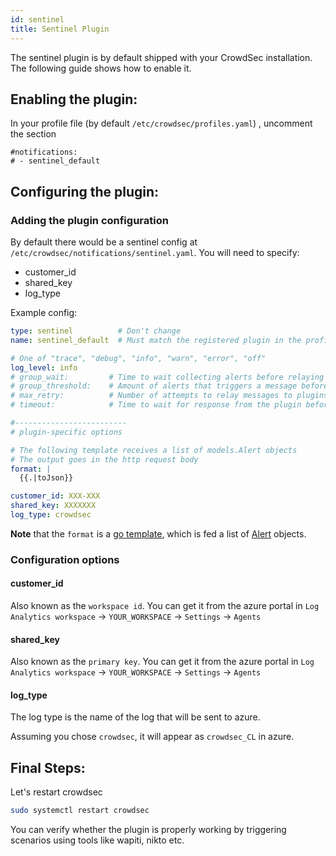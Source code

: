 ```yaml
---
id: sentinel
title: Sentinel Plugin
---
```


The sentinel plugin is by default shipped with your CrowdSec installation. The following guide shows how to enable it.

## Enabling the plugin:

In your profile file (by default `/etc/crowdsec/profiles.yaml`) , uncomment the section
```
#notifications:
# - sentinel_default 
```

## Configuring the plugin: 

### Adding the plugin configuration 

By default there would be a sentinel config at `/etc/crowdsec/notifications/sentinel.yaml`.
You will need to specify:
 - customer_id
 - shared_key
 - log_type 

Example config: 

```yaml
type: sentinel          # Don't change
name: sentinel_default  # Must match the registered plugin in the profile

# One of "trace", "debug", "info", "warn", "error", "off"
log_level: info
# group_wait:         # Time to wait collecting alerts before relaying a message to this plugin, eg "30s"
# group_threshold:    # Amount of alerts that triggers a message before <group_wait> has expired, eg "10"
# max_retry:          # Number of attempts to relay messages to plugins in case of error
# timeout:            # Time to wait for response from the plugin before considering the attempt a failure, eg "10s"

#-------------------------
# plugin-specific options

# The following template receives a list of models.Alert objects
# The output goes in the http request body
format: |
  {{.|toJson}}

customer_id: XXX-XXX
shared_key: XXXXXXX
log_type: crowdsec

```

**Note** that the `format` is a [go template](https://pkg.go.dev/text/template), which is fed a list of [Alert](https://pkg.go.dev/github.com/crowdsecurity/crowdsec@master/pkg/models#Alert) objects.

### Configuration options

#### customer_id

Also known as the `workspace id`.
You can get it from the azure portal in `Log Analytics workspace` -> `YOUR_WORKSPACE` -> `Settings` -> `Agents`

#### shared_key

Also known as the `primary key`.
You can get it from the azure portal in `Log Analytics workspace` -> `YOUR_WORKSPACE` -> `Settings` -> `Agents`

#### log_type

The log type is the name of the log that will be sent to azure.

Assuming you chose `crowdsec`, it will appear as `crowdsec_CL` in azure.


## Final Steps:

Let's restart crowdsec

```bash
sudo systemctl restart crowdsec
```

You can verify whether the plugin is properly working by triggering scenarios using tools like wapiti, nikto etc. 